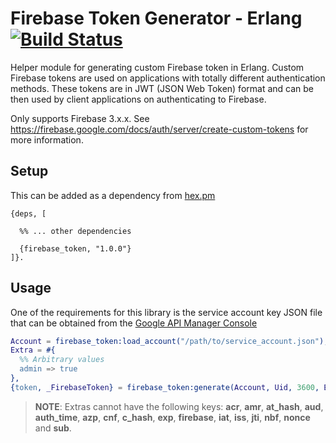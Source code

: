 # Firebase Token Generator - Erlang [![Build Status](https://secure.travis-ci.org/ruel/firebase-token-erlang.png)](http://travis-ci.org/ruel/firebase-token-erlang)

Helper module for generating custom Firebase token in Erlang. Custom Firebase tokens are used on applications with totally different authentication methods. These tokens are in JWT (JSON Web Token) format and can be then used by client applications on authenticating to Firebase.

Only supports Firebase 3.x.x. See https://firebase.google.com/docs/auth/server/create-custom-tokens for more information.

## Setup

This can be added as a dependency from [hex.pm](https://hex.pm/packages/firebase_token)

```
{deps, [

  %% ... other dependencies

  {firebase_token, "1.0.0"}
]}. 
```

## Usage

One of the requirements for this library is the service account key JSON file that can be obtained from the [Google API Manager Console](https://console.developers.google.com/apis/credentials)

```erlang
Account = firebase_token:load_account("/path/to/service_account.json"),
Extra = #{
  %% Arbitrary values
  admin => true
},
{token, _FirebaseToken} = firebase_token:generate(Account, Uid, 3600, Extra).
```

> **NOTE**: Extras cannot have the following keys: **acr**, **amr**, **at_hash**, **aud**, **auth_time**, **azp**, **cnf**, **c_hash**, **exp**, **firebase**, **iat**, **iss**, **jti**, **nbf**, **nonce** and **sub**.

